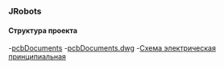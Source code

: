 ### JRobots

#### Структура проекта
-[pcbDocuments](pcbDocuments)
    -[pcbDocuments.dwg](pcbDocuments/pcbDocuments.dwg)
    -[Схема электрическая принципиальная](pcbDocuments/pdfDocuments/pcbDoc.pdf)
